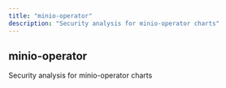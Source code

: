 ```yaml
---
title: "minio-operator"
description: "Security analysis for minio-operator charts"
---
```


## minio-operator

Security analysis for minio-operator charts
